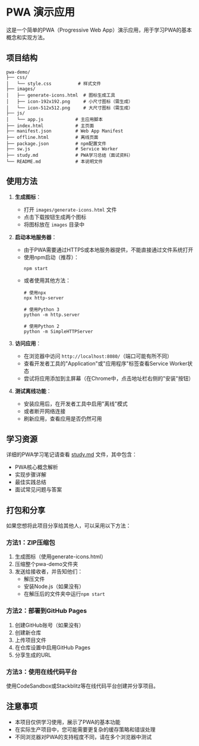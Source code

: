 # PWA 演示应用

这是一个简单的PWA（Progressive Web App）演示应用，用于学习PWA的基本概念和实现方法。

## 项目结构

```
pwa-demo/
├── css/
│   └── style.css          # 样式文件
├── images/
│   ├── generate-icons.html  # 图标生成工具
│   ├── icon-192x192.png     # 小尺寸图标（需生成）
│   └── icon-512x512.png     # 大尺寸图标（需生成）
├── js/
│   └── app.js            # 主应用脚本
├── index.html            # 主页面
├── manifest.json         # Web App Manifest
├── offline.html          # 离线页面
├── package.json          # npm配置文件
├── sw.js                 # Service Worker
├── study.md              # PWA学习总结（面试资料）
└── README.md             # 本说明文件
```

## 使用方法

1. **生成图标**：
   - 打开 `images/generate-icons.html` 文件
   - 点击下载按钮生成两个图标
   - 将图标放在 `images` 目录中

2. **启动本地服务器**：
   - 由于PWA需要通过HTTPS或本地服务器提供，不能直接通过文件系统打开
   - 使用npm启动（推荐）：
     ```
     npm start
     ```
   - 或者使用其他方法：
     ```
     # 使用npx
     npx http-server
     
     # 使用Python 3
     python -m http.server
     
     # 使用Python 2
     python -m SimpleHTTPServer
     ```

3. **访问应用**：
   - 在浏览器中访问 `http://localhost:8080/`（端口可能有所不同）
   - 查看开发者工具的"Application"或"应用程序"标签查看Service Worker状态
   - 尝试将应用添加到主屏幕（在Chrome中，点击地址栏右侧的"安装"按钮）

4. **测试离线功能**：
   - 安装应用后，在开发者工具中启用"离线"模式
   - 或者断开网络连接
   - 刷新应用，查看应用是否仍然可用

## 学习资源

详细的PWA学习笔记请查看 [study.md](./study.md) 文件，其中包含：

- PWA核心概念解析
- 实现步骤详解
- 最佳实践总结
- 面试常见问题与答案

## 打包和分享

如果您想将此项目分享给其他人，可以采用以下方法：

### 方法1：ZIP压缩包

1. 生成图标（使用generate-icons.html）
2. 压缩整个pwa-demo文件夹
3. 发送给接收者，并告知他们：
   - 解压文件
   - 安装Node.js（如果没有）
   - 在解压后的文件夹中运行`npm start`

### 方法2：部署到GitHub Pages

1. 创建GitHub账号（如果没有）
2. 创建新仓库
3. 上传项目文件
4. 在仓库设置中启用GitHub Pages
5. 分享生成的URL

### 方法3：使用在线代码平台

使用CodeSandbox或Stackblitz等在线代码平台创建并分享项目。

## 注意事项

- 本项目仅供学习使用，展示了PWA的基本功能
- 在实际生产项目中，您可能需要更复杂的缓存策略和错误处理
- 不同浏览器对PWA的支持程度不同，请在多个浏览器中测试 